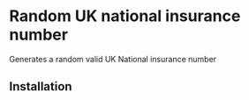 # Random UK national insurance number
Generates a random valid UK National insurance number

## Installation 

